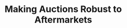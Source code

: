 ---
title: "Making Auctions Robust to Aftermarkets"
authors: 'Moshe Babaioff, Nicole Immorlica, Yingkai Li, Brendan Lucier'
type: '1' #1:conference; 2:journal; 3:both
year: '2023'
conference: 'Innovations in Theoretical Computer Science'
acronym: 'ITCS'
link: 'https://arxiv.org/abs/2107.05853'
video: 'https://www.youtube.com/watch?v=TxxWcU1to70&ab_channel=SimonsInstitute'
---